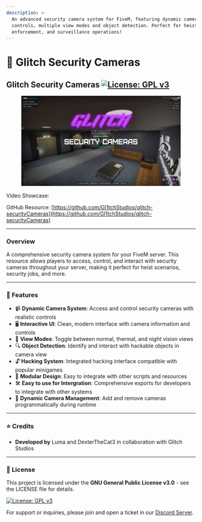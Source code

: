 ```yaml
---
description: >-
  An advanced security camera system for FiveM, featuring dynamic camera
  controls, multiple view modes and object detection. Perfect for heists, law
  enforcement, and surveillance operations!
---
```


# 🎥 Glitch Security Cameras

## Glitch Security Cameras [![License: GPL v3](https://img.shields.io/badge/License-GPLv3-blue.svg)](https://www.gnu.org/licenses/gpl-3.0)

<figure><img src="../../.gitbook/assets/glitchstudiosthumbnail_security.png" alt=""><figcaption></figcaption></figure>

Video Showcase:&#x20;

GitHub Resource: [https://github.com/Gl1tchStudios/glitch-securityCameras](https://github.com/Gl1tchStudios/glitch-securityCameras)

***

### Overview

A comprehensive security camera system for your FiveM server. This resource allows players to access, control, and interact with security cameras throughout your server, making it perfect for heist scenarios, security jobs, and more.

***

### 📌 Features

* 📹 **Dynamic Camera System**: Access and control security cameras with realistic controls
* 🖥️ **Interactive UI**: Clean, modern interface with camera information and controls
* 🌙 **View Modes**: Toggle between normal, thermal, and night vision views
* 🔍 **Object Detection**: Identify and interact with hackable objects in camera view
* 🔓 **Hacking System**: Integrated hacking interface compatible with popular minigames
* 🧩 **Modular Design**: Easy to integrate with other scripts and resources
* 🛠️ **Easy to use for Intergration**: Comprehensive exports for developers to integrate with other systems
* 🔄 **Dynamic Camera Management**: Add and remove cameras programmatically during runtime

***

### ⭐ Credits

* **Developed by** Luma and DexterTheCat3 in collaboration with Glitch Studios

***

### 📜 License

This project is licensed under the **GNU General Public License v3.0** - see the LICENSE file for details.

[![License: GPL v3](https://img.shields.io/badge/License-GPLv3-blue.svg)](https://www.gnu.org/licenses/gpl-3.0)

For support or inquiries, please join and open a ticket in our [Discord Server](https://discord.com/invite/PAQX8ANEfw).

